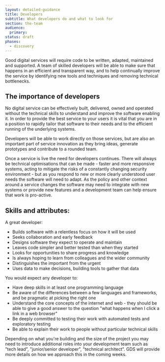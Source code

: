 ```yaml
---
layout: detailed-guidance
title: Developers
subtitle: What developers do and what to look for
section: the-team
audience:
  primary: 
status: draft
phases:
  - discovery
---
```


Good digital services will require code to be written, adapted, maintained and supported. A team of skilled developers will be able to make sure that happens in an efficient and transparent way, and to help continually improve the service by identifying new tools and techniques and removing technical bottlenecks.

## The importance of developers

No digital service can be effectively built, delivered, owned and operated without the technical skills to understand and improve the software enabling it. In order to provide the best service to your users it is vital that you are in a position to rapidly tailor that software to their needs and to the efficient running of the underlying systems.

Developers will be able to work directly on those services, but are also an important part of service innovation as they bring ideas, generate prototypes and contribute to a rounded team. 

Once a service is live the need for developers continues. There will always be technical optimisations that can be made - faster and more responsive systems, acting to mitigate the risks of a constantly changing security environment - but as you respond to new or more clearly understood user needs the software will need to adapt. As the policy and other context around a service changes the software may need to integrate with new systems or provide new features and a development team can help ensure that work is pro-active.

## Skills and attributes:

A great developer:

* Builds software with a relentless focus on how it will be used
* Seeks collaboration and early feedback
* Designs software they expect to operate and maintain
* Leaves code simpler and better tested than when they started
* Looks for opportunities to share progress and knowledge
* Is always hoping to learn from colleagues and the wider community
* Distinguishes the important from the urgent
* Uses data to make decisions, building tools to gather that data

You would expect any developer to:

* Have deep skills in at least one programming language
* Be aware of the differences between a few languages and frameworks, and be pragmatic at picking the right one
* Understand the core concepts of the internet and web - they should be able to give a good answer to the question "what happens when I click a link in a web browser"
* Be deeply committed to testing their work with automated tests and exploratory testing
* Be able to explain their work to people without particular technical skills

Depending on what you're building and the size of the project you may need to introduce additional roles into your development team such as "tech lead", "junior/senior developer", "technical architect". GDS will provide more details on how we approach this in the coming weeks.
